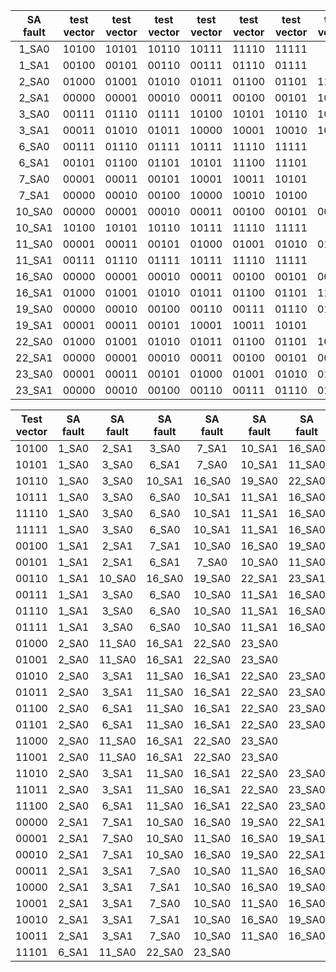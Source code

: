 | SA fault | test vector | test vector | test vector | test vector | test vector | test vector | test vector | test vector | test vector | test vector | test vector | test vector | test vector | test vector | test vector | test vector | test vector | test vector | test vector | 
| :---: |  :---: |  :---: |  :---: |  :---: |  :---: |  :---: |  :---: |  :---: |  :---: |  :---: |  :---: |  :---: |  :---: |  :---: |  :---: |  :---: |  :---: |  :---: |  :---: | 
|1_SA0|10100|10101|10110|10111|11110|11111|
|1_SA1|00100|00101|00110|00111|01110|01111|
|2_SA0|01000|01001|01010|01011|01100|01101|11000|11001|11010|11011|11100|
|2_SA1|00000|00001|00010|00011|00100|00101|10000|10001|10010|10011|10100|
|3_SA0|00111|01110|01111|10100|10101|10110|10111|11110|11111|
|3_SA1|00011|01010|01011|10000|10001|10010|10011|11010|11011|
|6_SA0|00111|01110|01111|10111|11110|11111|
|6_SA1|00101|01100|01101|10101|11100|11101|
|7_SA0|00001|00011|00101|10001|10011|10101|
|7_SA1|00000|00010|00100|10000|10010|10100|
|10_SA0|00000|00001|00010|00011|00100|00101|00110|00111|01110|01111|10000|10001|10010|10011|
|10_SA1|10100|10101|10110|10111|11110|11111|
|11_SA0|00001|00011|00101|01000|01001|01010|01011|01100|01101|10001|10011|10101|11000|11001|11010|11011|11100|11101|
|11_SA1|00111|01110|01111|10111|11110|11111|
|16_SA0|00000|00001|00010|00011|00100|00101|00110|00111|01110|01111|10000|10001|10010|10011|10100|10110|10111|11110|11111|
|16_SA1|01000|01001|01010|01011|01100|01101|11000|11001|11010|11011|11100|
|19_SA0|00000|00010|00100|00110|00111|01110|01111|10000|10010|10100|10110|10111|11110|11111|
|19_SA1|00001|00011|00101|10001|10011|10101|
|22_SA0|01000|01001|01010|01011|01100|01101|10100|10101|10110|10111|11000|11001|11010|11011|11100|11101|11110|11111|
|22_SA1|00000|00001|00010|00011|00100|00101|00110|00111|01110|01111|10000|10001|10010|10011|
|23_SA0|00001|00011|00101|01000|01001|01010|01011|01100|01101|10001|10011|10101|11000|11001|11010|11011|11100|11101|
|23_SA1|00000|00010|00100|00110|00111|01110|01111|10000|10010|10100|10110|10111|11110|11111|

| Test vector | SA fault | SA fault | SA fault | SA fault | SA fault | SA fault | SA fault | SA fault | SA fault | SA fault | 
| :---: | :---: | :---: | :---: | :---: | :---: | :---: | :---: | :---: | :---: | :---: | 
|10100|1_SA0|2_SA1|3_SA0|7_SA1|10_SA1|16_SA0|19_SA0|22_SA0|23_SA1|
|10101|1_SA0|3_SA0|6_SA1|7_SA0|10_SA1|11_SA0|19_SA1|22_SA0|23_SA0|
|10110|1_SA0|3_SA0|10_SA1|16_SA0|19_SA0|22_SA0|23_SA1|
|10111|1_SA0|3_SA0|6_SA0|10_SA1|11_SA1|16_SA0|19_SA0|22_SA0|23_SA1|
|11110|1_SA0|3_SA0|6_SA0|10_SA1|11_SA1|16_SA0|19_SA0|22_SA0|23_SA1|
|11111|1_SA0|3_SA0|6_SA0|10_SA1|11_SA1|16_SA0|19_SA0|22_SA0|23_SA1|
|00100|1_SA1|2_SA1|7_SA1|10_SA0|16_SA0|19_SA0|22_SA1|23_SA1|
|00101|1_SA1|2_SA1|6_SA1|7_SA0|10_SA0|11_SA0|16_SA0|19_SA1|22_SA1|23_SA0|
|00110|1_SA1|10_SA0|16_SA0|19_SA0|22_SA1|23_SA1|
|00111|1_SA1|3_SA0|6_SA0|10_SA0|11_SA1|16_SA0|19_SA0|22_SA1|23_SA1|
|01110|1_SA1|3_SA0|6_SA0|10_SA0|11_SA1|16_SA0|19_SA0|22_SA1|23_SA1|
|01111|1_SA1|3_SA0|6_SA0|10_SA0|11_SA1|16_SA0|19_SA0|22_SA1|23_SA1|
|01000|2_SA0|11_SA0|16_SA1|22_SA0|23_SA0|
|01001|2_SA0|11_SA0|16_SA1|22_SA0|23_SA0|
|01010|2_SA0|3_SA1|11_SA0|16_SA1|22_SA0|23_SA0|
|01011|2_SA0|3_SA1|11_SA0|16_SA1|22_SA0|23_SA0|
|01100|2_SA0|6_SA1|11_SA0|16_SA1|22_SA0|23_SA0|
|01101|2_SA0|6_SA1|11_SA0|16_SA1|22_SA0|23_SA0|
|11000|2_SA0|11_SA0|16_SA1|22_SA0|23_SA0|
|11001|2_SA0|11_SA0|16_SA1|22_SA0|23_SA0|
|11010|2_SA0|3_SA1|11_SA0|16_SA1|22_SA0|23_SA0|
|11011|2_SA0|3_SA1|11_SA0|16_SA1|22_SA0|23_SA0|
|11100|2_SA0|6_SA1|11_SA0|16_SA1|22_SA0|23_SA0|
|00000|2_SA1|7_SA1|10_SA0|16_SA0|19_SA0|22_SA1|23_SA1|
|00001|2_SA1|7_SA0|10_SA0|11_SA0|16_SA0|19_SA1|22_SA1|23_SA0|
|00010|2_SA1|7_SA1|10_SA0|16_SA0|19_SA0|22_SA1|23_SA1|
|00011|2_SA1|3_SA1|7_SA0|10_SA0|11_SA0|16_SA0|19_SA1|22_SA1|23_SA0|
|10000|2_SA1|3_SA1|7_SA1|10_SA0|16_SA0|19_SA0|22_SA1|23_SA1|
|10001|2_SA1|3_SA1|7_SA0|10_SA0|11_SA0|16_SA0|19_SA1|22_SA1|23_SA0|
|10010|2_SA1|3_SA1|7_SA1|10_SA0|16_SA0|19_SA0|22_SA1|23_SA1|
|10011|2_SA1|3_SA1|7_SA0|10_SA0|11_SA0|16_SA0|19_SA1|22_SA1|23_SA0|
|11101|6_SA1|11_SA0|22_SA0|23_SA0|

